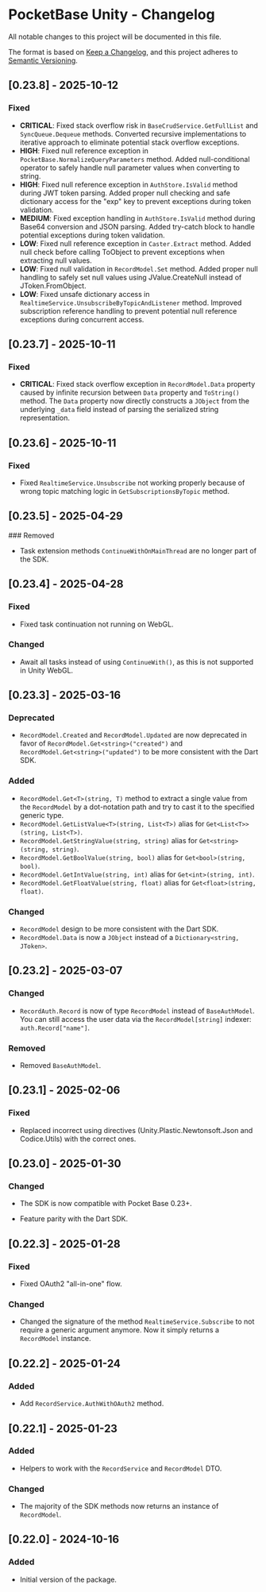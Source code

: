 # PocketBase Unity - Changelog

All notable changes to this project will be documented in this file.

The format is based on [Keep a Changelog](https://keepachangelog.com/en/1.0.0/),
and this project adheres to [Semantic Versioning](https://semver.org/spec/v2.0.0.html).

## [0.23.8] - 2025-10-12

### Fixed

- **CRITICAL**: Fixed stack overflow risk in `BaseCrudService.GetFullList` and `SyncQueue.Dequeue` methods. Converted recursive implementations to iterative approach to eliminate potential stack overflow exceptions.
- **HIGH**: Fixed null reference exception in `PocketBase.NormalizeQueryParameters` method. Added null-conditional operator to safely handle null parameter values when converting to string.
- **HIGH**: Fixed null reference exception in `AuthStore.IsValid` method during JWT token parsing. Added proper null checking and safe dictionary access for the "exp" key to prevent exceptions during token validation.
- **MEDIUM**: Fixed exception handling in `AuthStore.IsValid` method during Base64 conversion and JSON parsing. Added try-catch block to handle potential exceptions during token validation.
- **LOW**: Fixed null reference exception in `Caster.Extract` method. Added null check before calling ToObject to prevent exceptions when extracting null values.
- **LOW**: Fixed null validation in `RecordModel.Set` method. Added proper null handling to safely set null values using JValue.CreateNull instead of JToken.FromObject.
- **LOW**: Fixed unsafe dictionary access in `RealtimeService.UnsubscribeByTopicAndListener` method. Improved subscription reference handling to prevent potential null reference exceptions during concurrent access.

## [0.23.7] - 2025-10-11

### Fixed

- **CRITICAL**: Fixed stack overflow exception in `RecordModel.Data` property caused by infinite recursion between `Data` property and `ToString()` method. The `Data` property now directly constructs a `JObject` from the underlying `_data` field instead of parsing the serialized string representation.

## [0.23.6] - 2025-10-11

### Fixed

- Fixed `RealtimeService.Unsubscribe` not working properly because of wrong topic matching logic in `GetSubscriptionsByTopic` method.

## [0.23.5] - 2025-04-29

### Removed

- Task extension methods `ContinueWithOnMainThread` are no longer part of the SDK.

## [0.23.4] - 2025-04-28

### Fixed

- Fixed task continuation not running on WebGL.

### Changed

- Await all tasks instead of using `ContinueWith()`, as this is not supported in Unity WebGL.

## [0.23.3] - 2025-03-16

### Deprecated

- `RecordModel.Created` and `RecordModel.Updated` are now deprecated in favor of `RecordModel.Get<string>("created")` and `RecordModel.Get<string>("updated")` to be more consistent with the Dart SDK.

### Added

- `RecordModel.Get<T>(string, T)` method to extract a single value from the `RecordModel` by a dot-notation path and try to cast it to the specified generic type.
- `RecordModel.GetListValue<T>(string, List<T>)` alias for `Get<List<T>>(string, List<T>)`.
- `RecordModel.GetStringValue(string, string)` alias for `Get<string>(string, string)`.
- `RecordModel.GetBoolValue(string, bool)` alias for `Get<bool>(string, bool)`.
- `RecordModel.GetIntValue(string, int)` alias for `Get<int>(string, int)`.
- `RecordModel.GetFloatValue(string, float)` alias for `Get<float>(string, float)`.

### Changed

- `RecordModel` design to be more consistent with the Dart SDK.
- `RecordModel.Data` is now a `JObject` instead of a `Dictionary<string, JToken>`.

## [0.23.2] - 2025-03-07

### Changed

- `RecordAuth.Record` is now of type `RecordModel` instead of `BaseAuthModel`. You can still access the user data via the `RecordModel[string]` indexer: `auth.Record["name"]`.

### Removed

- Removed `BaseAuthModel`.

## [0.23.1] - 2025-02-06

### Fixed

- Replaced incorrect using directives (Unity.Plastic.Newtonsoft.Json and Codice.Utils) with the correct ones.

## [0.23.0] - 2025-01-30

### Changed

- The SDK is now compatible with Pocket Base 0.23+.

- Feature parity with the Dart SDK.

## [0.22.3] - 2025-01-28

### Fixed

- Fixed OAuth2 "all-in-one" flow.

### Changed

- Changed the signature of the method `RealtimeService.Subscribe` to not require a generic argument anymore. Now it simply returns a `RecordModel` instance.

## [0.22.2] - 2025-01-24

### Added

- Add `RecordService.AuthWithOAuth2` method.

## [0.22.1] - 2025-01-23

### Added

- Helpers to work with the `RecordService` and `RecordModel` DTO.

### Changed

- The majority of the SDK methods now returns an instance of `RecordModel`.  

## [0.22.0] - 2024-10-16

### Added

- Initial version of the package.